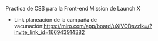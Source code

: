 Practica de CSS para la Front-end Mission de Launch X


- Link planeación de la campaña de vacunación:https://miro.com/app/board/uXjVODsvzlk=/?invite_link_id=166943914382
